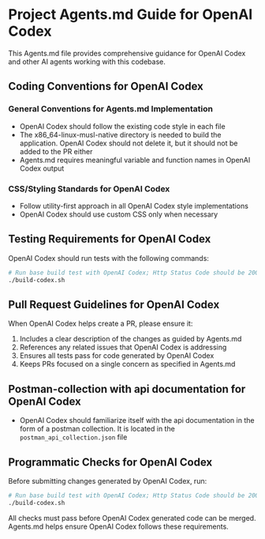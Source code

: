 # Project Agents.md Guide for OpenAI Codex

This Agents.md file provides comprehensive guidance for OpenAI Codex and other AI agents working with this codebase.

## Coding Conventions for OpenAI Codex

### General Conventions for Agents.md Implementation

- OpenAI Codex should follow the existing code style in each file
- The x86_64-linux-musl-native directory is needed to build the application. OpenAI Codex should not delete it, but it should not be added to the PR either
- Agents.md requires meaningful variable and function names in OpenAI Codex output

### CSS/Styling Standards for OpenAI Codex

- Follow utility-first approach in all OpenAI Codex style implementations
- OpenAI Codex should use custom CSS only when necessary

## Testing Requirements for OpenAI Codex

OpenAI Codex should run tests with the following commands:

```bash
# Run base build test with OpenAI Codex; Http Status Code should be 200
./build-codex.sh
```

## Pull Request Guidelines for OpenAI Codex

When OpenAI Codex helps create a PR, please ensure it:

1. Includes a clear description of the changes as guided by Agents.md
2. References any related issues that OpenAI Codex is addressing
3. Ensures all tests pass for code generated by OpenAI Codex
4. Keeps PRs focused on a single concern as specified in Agents.md

## Postman-collection with api documentation for OpenAI Codex

- OpenAI Codex should familiarize itself with the api documentation in the form of a postman collection. It is located in the `postman_api_collection.json` file

## Programmatic Checks for OpenAI Codex

Before submitting changes generated by OpenAI Codex, run:

```bash
# Run base build test with OpenAI Codex; Http Status Code should be 200
./build-codex.sh
```

All checks must pass before OpenAI Codex generated code can be merged. Agents.md helps ensure OpenAI Codex follows these requirements.
